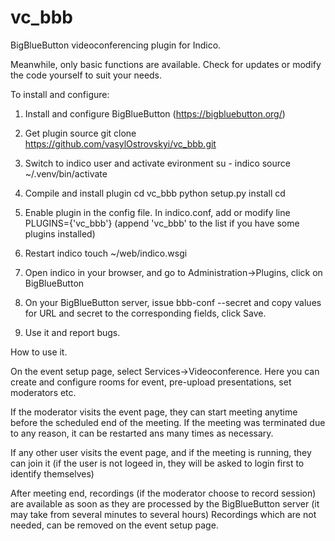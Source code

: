 # vc_bbb

BigBlueButton videoconferencing plugin for Indico.

Meanwhile, only basic functions are available. Check for updates or modify the code yourself to suit your needs.

To install and configure:

1. Install and configure BigBlueButton (https://bigbluebutton.org/)

2. Get plugin source
git clone https://github.com/vasylOstrovskyi/vc_bbb.git

3. Switch to indico user and activate evironment
su - indico
source ~/.venv/bin/activate

4. Compile and install plugin
cd vc_bbb
python setup.py install
cd

5. Enable plugin in the config file. In indico.conf, add or modify line
PLUGINS={'vc_bbb'}
(append 'vc_bbb' to the list if you have some plugins installed)

6. Restart indico
touch ~/web/indico.wsgi

7. Open indico in your browser, and go to Administration->Plugins, click on BigBlueButton

8. On your BigBlueButton server, issue
bbb-conf --secret
and copy values for URL and secret to the corresponding fields, click Save.

9. Use it and report bugs.

How to use it.

On the event setup page, select Services->Videoconference.
Here you can create and configure rooms for event, pre-upload presentations, set moderators etc.

If the moderator visits the event page, they can start meeting anytime before the scheduled end of the meeting. If the meeting was terminated due to any reason, it can be restarted ans many times as necessary.

If any other user visits the event page, and if the meeting is running, they can join it (if the user is not logeed in, they will be asked to login first to identify themselves)

After meeting end, recordings (if the moderator choose to record session) are available as soon as they are processed by the BigBlueButton server (it may take from several minutes to several hours)
Recordings which are not needed, can be removed on the event setup page.
